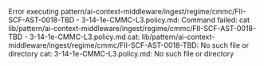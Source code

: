 Error executing pattern/ai-context-middleware/ingest/regime/cmmc/FII-SCF-AST-0018-TBD - 3-14-1e-CMMC-L3.policy.md: Command failed: cat lib/pattern/ai-context-middleware/ingest/regime/cmmc/FII-SCF-AST-0018-TBD - 3-14-1e-CMMC-L3.policy.md
cat: lib/pattern/ai-context-middleware/ingest/regime/cmmc/FII-SCF-AST-0018-TBD: No such file or directory
cat: 3-14-1e-CMMC-L3.policy.md: No such file or directory
